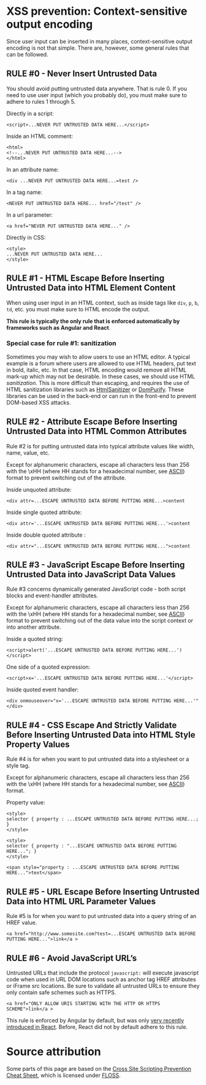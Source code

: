 # XSS prevention: Context-sensitive output encoding 
Since user input can be inserted in many places, context-sensitive output encoding is not that simple. There are, however, some general rules that can be followed. 

## RULE #0 - Never Insert Untrusted Data 
You should avoid putting untrusted data anywhere. That is rule 0. If you need to use user input (which you probably do), you must make sure to adhere to rules 1 through 5. 

Directly in a script:

```
<script>...NEVER PUT UNTRUSTED DATA HERE...</script>   
```

Inside an HTML comment:

```
<html>
<!--...NEVER PUT UNTRUSTED DATA HERE...-->  
</html> 
```

In an attribute name:

```
<div ...NEVER PUT UNTRUSTED DATA HERE...=test /> 
```

In a tag name:

```
<NEVER PUT UNTRUSTED DATA HERE... href="/test" />
```

In a url parameter:

```
<a href="NEVER PUT UNTRUSTED DATA HERE..." />
```

Directly in CSS:

```
<style>
...NEVER PUT UNTRUSTED DATA HERE...
</style>     
```

## RULE #1 - HTML Escape Before Inserting Untrusted Data into HTML Element Content
When using user input in an HTML context, such as inside tags like `div`, `p`, `b`, `td`, etc. you must make sure to HTML encode the output. 

**This rule is typically the only rule that is enforced automatically by frameworks such as Angular and React**.  

### Special case for rule #1: sanitization
Sometimes you may wish to allow users to use an HTML editor. A typical example is a forum where users are allowed to use HTML headers, put text in bold, italic, etc. In that case, HTML encoding would remove all HTML mark-up which may not be desirable. In these cases, we should use HTML _sanitization_. This is more difficult than escaping, and requires the use of HTML sanitization libraries such as [HtmlSanitizer](https://github.com/mganss/HtmlSanitizer) or [DomPurify](https://github.com/cure53/DOMPurify). These libraries can be used in the back-end or can run in the front-end to prevent DOM-based XSS attacks. 

## RULE #2 - Attribute Escape Before Inserting Untrusted Data into HTML Common Attributes
Rule #2 is for putting untrusted data into typical attribute values like width, name, value, etc. 

Except for alphanumeric characters, escape all characters less than 256 with the \xHH (where HH stands for a hexadecimal number, see [ASCII](http://www.asciitable.com/)) format to prevent switching out of the attribute.

Inside unquoted attribute:

```
<div attr=...ESCAPE UNTRUSTED DATA BEFORE PUTTING HERE...>content
```

Inside single quoted attribute:

```
<div attr='...ESCAPE UNTRUSTED DATA BEFORE PUTTING HERE...'>content
```

Inside double quoted attribute :

```
<div attr="...ESCAPE UNTRUSTED DATA BEFORE PUTTING HERE...">content
```

## RULE #3 - JavaScript Escape Before Inserting Untrusted Data into JavaScript Data Values
Rule #3 concerns dynamically generated JavaScript code - both script blocks and event-handler attributes. 

Except for alphanumeric characters, escape all characters less than 256 with the \xHH (where HH stands for a hexadecimal number, see [ASCII](http://www.asciitable.com/)) format to prevent switching out of the data value into the script context or into another attribute. 

Inside a quoted string:

```
<script>alert('...ESCAPE UNTRUSTED DATA BEFORE PUTTING HERE...')</script>    
```

One side of a quoted expression:

```
<script>x='...ESCAPE UNTRUSTED DATA BEFORE PUTTING HERE...'</script>
```

Inside quoted event handler:

```
<div onmouseover="x='...ESCAPE UNTRUSTED DATA BEFORE PUTTING HERE...'"</div>  
```

## RULE #4 - CSS Escape And Strictly Validate Before Inserting Untrusted Data into HTML Style Property Values
Rule #4 is for when you want to put untrusted data into a stylesheet or a style tag.

Except for alphanumeric characters, escape all characters less than 256 with the \xHH (where HH stands for a hexadecimal number, see [ASCII](http://www.asciitable.com/)) format. 

Property value:

```
<style>
selector { property : ...ESCAPE UNTRUSTED DATA BEFORE PUTTING HERE...; }
</style>
```

```
<style>
selector { property : "...ESCAPE UNTRUSTED DATA BEFORE PUTTING HERE..."; }
</style>
```

```
<span style="property : ...ESCAPE UNTRUSTED DATA BEFORE PUTTING HERE...">text</span>
```

## RULE #5 - URL Escape Before Inserting Untrusted Data into HTML URL Parameter Values
Rule #5 is for when you want to put untrusted data into a query string of an HREF value.

```
<a href="http://www.somesite.com?test=...ESCAPE UNTRUSTED DATA BEFORE PUTTING HERE...">link</a >  
```

## RULE #6 - Avoid JavaScript URL’s
Untrusted URLs that include the protocol `javascript:` will execute javascript code when used in URL DOM locations such as anchor tag HREF attributes or iFrame src locations. Be sure to validate all untrusted URLs to ensure they only contain safe schemes such as HTTPS.

```
<a href="ONLY ALLOW URIS STARTING WITH THE HTTP OR HTTPS SCHEME">link</a >  
```

This rule is enforced by Angular by default, but was only [very recently introduced in React](https://reactjs.org/blog/2019/08/08/react-v16.9.0.html#deprecating-javascript-urls). Before, React did not by default adhere to this rule. 


# Source attribution
Some parts of this page are based on the [Cross Site Scripting Prevention Cheat Sheet](https://owasp.org/www-project-cheat-sheets/cheatsheets/Cross_Site_Scripting_Prevention_Cheat_Sheet), which is licensed under [FLOSS](https://owasp.org/about/).

